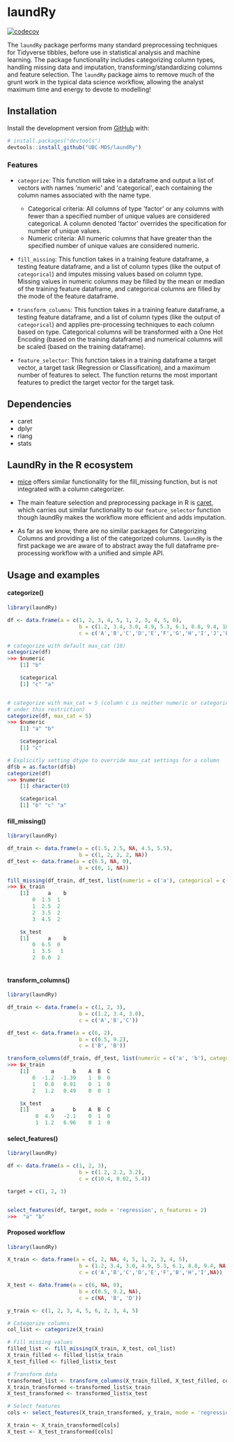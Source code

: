 
<!-- README.md is generated from README.Rmd. Please edit that file -->

# laundRy

<!-- badges: start -->
[![codecov](https://codecov.io/gh/UBC-MDS/pylaundry/branch/master/graph/badge.svg)](https://codecov.io/gh/UBC-MDS/pylaundry)
<!-- badges: end -->

The `laundRy` package performs many standard preprocessing techniques
for Tidyverse tibbles, before use in statistical analysis and machine
learning. The package functionality includes categorizing column types,
handling missing data and imputation, transforming/standardizing columns
and feature selection. The `laundRy` package aims to remove much of the
grunt work in the typical data science workflow, allowing the analyst
maximum time and energy to devote to modelling\!

## Installation

Install the development version from [GitHub](https://github.com/) with:

``` r
# install.packages("devtools")
devtools::install_github("UBC-MDS/laundRy")
```

### Features

  - `categorize`: This function will take in a dataframe and output a
    list of vectors with names 'numeric' and 'categorical', each containing the column names associated with the name type.
      - Categorical criteria: All columns of type 'factor' or any columns with fewer than a specified number of unique values are considered categorical. A column denoted 'factor' overrides the specification for number of unique values.
      - Numeric criteria: All numeric columns that have greater than the specified number of unique values are considered numeric.

  - `fill_missing`: This function takes in a training feature dataframe, a testing feature dataframe, and a list of column types (like the output of `categorical`) and imputes missing values based on column type. Missing values in numeric columns may be filled by the mean or median of the training feature dataframe, and categorical columns are filled by the mode of the feature dataframe.

  - `transform_columns`: This function takes in a training feature dataframe, a testing feature dataframe, and a list of column types (like the output of `categorical`) and applies pre-processing techniques to each column based on type. Categorical columns
  will be transformed with a One Hot Encoding (based on the training dataframe) and numerical columns will be scaled (based on the training dataframe).

  - `feature_selector`: This function takes in a training dataframe a target vector, a target task (Regression or Classification), and a maximum number of features to select. The
    function returns the most important features to predict the target vector for the target task.

## Dependencies

  - caret
  - dplyr
  - rlang
  - stats

## LaundRy in the R ecosystem

  - [mice](https://cran.r-project.org/web/packages/mice/mice.pdf) offers
    similar functionality for the fill\_missing function, but is not
    integrated with a column categorizer.

  - The main feature selection and preprocessing package in R is
    [caret](https://cran.r-project.org/web/packages/caret/caret.pdf),
    which carries out similar functionality to our `feature_selector`
    function though laundRy makes the workflow more efficient and adds
    imputation.

  - As far as we know, there are no similar packages for Categorizing
    Columns and providing a list of the categorized columns. `laundRy`
    is the first package we are aware of to abstract away the full
    dataframe pre-processing workflow with a unified and simple API.


## Usage and examples

#### categorize()

```R
library(laundRy)

df <- data.frame(a = c(1, 2, 3, 4, 5, 1, 2, 3, 4, 5, 0),
                       b = c(1.2, 3.4, 3.0, 4.9, 5.3, 6.1, 8.8, 9.4, 10.4, 1.3, 0.0),
                       c = c('A','B','C','D','E','F','G','H','I','J','B'))

# categorize with default max_cat (10)
categorize(df)
>>> $numeric
    [1] "b"

    $categorical
    [1] "c" "a"


# categorize with max_cat = 5 (column c is neither numeric or categorical 
# under this restriction)
categorize(df, max_cat = 5)
>>> $numeric
    [1] "a" "b"

    $categorical
    [1] "c"

# Explicitly setting dtype to override max_cat settings for a column
df$b = as.factor(df$b)
categorize(df)
>>> $numeric
    [1] character(0)

    $categorical
    [1] "b" "c" "a"
```

#### fill_missing()

```R
library(laundRy)

df_train <- data.frame(a = c(1.5, 2.5, NA, 4.5, 5.5),
                       b = c(1, 2, 2, 2, NA))
df_test <- data.frame(a = c(6.5, NA, 0),
                       b = c(0, 1, NA))

fill_missing(df_train, df_test, list(numeric = c('a'), categorical = c('b')), "mean", "mode" )
>>> $x_train
    [1]      a    b    
        0  1.5  1    
        1  2.5  2    
        2  3.5  2    
        3  4.5  2    

    $x_test
    [1]      a    b    
        0  6.5  0    
        1  3.5   1  
        2  0.0  2    
    
```

#### transform_columns()

```R
library(laundRy)

df_train <- data.frame(a = c(1, 2, 3),
                       b = c(1.2, 3.4, 3.0),
                       c = c('A','B','C'))

df_test <- data.frame(a = c(6, 2),
                       b = c(0.5, 9.2),
                       c = ('B', 'B'))

transform_columns(df_train, df_test, list(numeric = c('a', 'b'), categorical = c('c')))
>>> $x_train
    [1]       a      b    A  B  C
        0  -1.2  -1.39    1  0  0
        1   0.0   0.91    0  1  0
        2   1.2   0.49    0  0  1

    $x_test
    [1]       a      b    A  B  C
         0  4.9   -2.1    0  1  0
         1  1.2   6.96    0  1  0
```

#### select_features()

```R
library(laundRy)

df <- data.frame(a = c(1, 2, 3),
                       b = c(1.2, 2.2, 3.2),
                       c = c(10.4, 0.02, 5.4))

target = c(1, 2, 3)


select_features(df, target, mode = 'regression', n_features = 2)
>>>  "a" "b"
```

#### Proposed workflow

```R
library(laundRy)

X_train <- data.frame(a = c(, 2, NA, 4, 5, 1, 2, 3, 4, 5),
                       b = (1.2, 3.4, 3.0, 4.9, 5.3, 6.1, 8.8, 9.4, NA, 1.2),
                       c = c('A','B','C','D','E','F','B','H','I',NA))

X_test <- data.frame(a = c(6, NA, 0),
                       b = c(0.5, 9.2, NA),
                       c = c(NA, 'B', 'D'))

y_train <- c(1, 2, 3, 4, 5, 6, 2, 3, 4, 5)

# Categorize columns
col_list <- categorize(X_train)

# Fill missing values
filled_list <- fill_missing(X_train, X_test, col_list)
X_train_filled <- filled_list$x_train
X_test_filled <- filled_list$x_test

# Transform data
transformed_list <- transform_columns(X_train_filled, X_test_filled, col_list)
X_train_transformed <-transformed_list$x_train
X_test_transformed <- transformed_list$x_test

# Select features
cols <- select_features(X_train_transformed, y_train, mode = 'regression')

X_train <- X_train_transformed[cols]
X_test <- X_test_transformed[cols]

```

